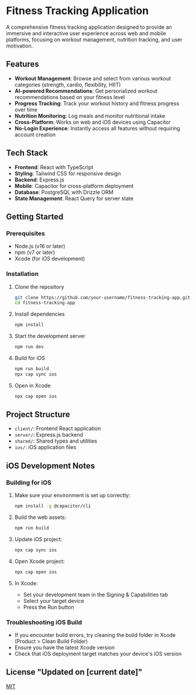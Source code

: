 # Fitness Tracking Application

A comprehensive fitness tracking application designed to provide an immersive and interactive user experience across web and mobile platforms, focusing on workout management, nutrition tracking, and user motivation.

## Features

- **Workout Management**: Browse and select from various workout categories (strength, cardio, flexibility, HIIT)
- **AI-powered Recommendations**: Get personalized workout recommendations based on your fitness level
- **Progress Tracking**: Track your workout history and fitness progress over time
- **Nutrition Monitoring**: Log meals and monitor nutritional intake
- **Cross-Platform**: Works on web and iOS devices using Capacitor
- **No-Login Experience**: Instantly access all features without requiring account creation

## Tech Stack

- **Frontend**: React with TypeScript
- **Styling**: Tailwind CSS for responsive design
- **Backend**: Express.js
- **Mobile**: Capacitor for cross-platform deployment
- **Database**: PostgreSQL with Drizzle ORM
- **State Management**: React Query for server state

## Getting Started

### Prerequisites

- Node.js (v16 or later)
- npm (v7 or later)
- Xcode (for iOS development)

### Installation

1. Clone the repository
   ```bash
   git clone https://github.com/your-username/fitness-tracking-app.git
   cd fitness-tracking-app
   ```

2. Install dependencies
   ```bash
   npm install
   ```

3. Start the development server
   ```bash
   npm run dev
   ```

4. Build for iOS
   ```bash
   npm run build
   npx cap sync ios
   ```

5. Open in Xcode
   ```bash
   npx cap open ios
   ```

## Project Structure

- `client/`: Frontend React application
- `server/`: Express.js backend
- `shared/`: Shared types and utilities
- `ios/`: iOS application files

## iOS Development Notes

### Building for iOS

1. Make sure your environment is set up correctly:
   ```bash
   npm install -g @capacitor/cli
   ```

2. Build the web assets:
   ```bash
   npm run build
   ```

3. Update iOS project:
   ```bash
   npx cap sync ios
   ```

4. Open Xcode project:
   ```bash
   npx cap open ios
   ```

5. In Xcode:
   - Set your development team in the Signing & Capabilities tab
   - Select your target device
   - Press the Run button

### Troubleshooting iOS Build

- If you encounter build errors, try cleaning the build folder in Xcode (Product > Clean Build Folder)
- Ensure you have the latest Xcode version
- Check that iOS deployment target matches your device's iOS version

## License    "Updated on [current date]"

[MIT](LICENSE)